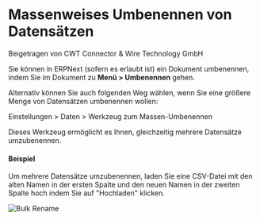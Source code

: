 # Massenweises Umbenennen von Datensätzen
<span class="text-muted contributed-by">Beigetragen von CWT Connector & Wire Technology GmbH</span>

Sie können in ERPNext (sofern es erlaubt ist) ein Dokument umbenennen, indem Sie im Dokument zu **Menü > Umbenennen** gehen.

Alternativ können Sie auch folgenden Weg wählen, wenn Sie eine größere Menge von Datensätzen umbenennen wollen:

Einstellungen > Daten > Werkzeug zum Massen-Umbenennen

Dieses Werkzeug ermöglicht es Ihnen, gleichzeitig mehrere Datensätze umzubenennen.

#### Beispiel

Um mehrere Datensätze umzubenennen, laden Sie eine CSV-Datei mit den alten Namen in der ersten Spalte und den neuen Namen in der zweiten Spalte hoch indem Sie auf "Hochladen" klicken.

<img class="screenshot" alt="Bulk Rename" src="/assets/erpnext_docs/assets/img/setup/data/rename.png">